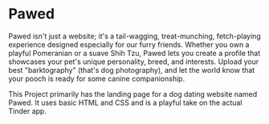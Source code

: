 # Pawed

Pawed isn't just a website; it's a tail-wagging, treat-munching, fetch-playing experience designed especially for our furry friends. Whether you own  a playful Pomeranian or a suave Shih Tzu, Pawed lets you create a profile that showcases your pet's unique personality, breed, and interests. Upload your best "barktography" (that's dog photography), and let the world know that your pooch is ready for some canine companionship.

This Project primarily has the landing page for a dog dating website named Pawed. It uses basic HTML and CSS and is a playful take on the actual Tinder app. 
